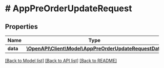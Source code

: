 # # AppPreOrderUpdateRequest

## Properties

Name | Type | Description | Notes
------------ | ------------- | ------------- | -------------
**data** | [**\OpenAPI\Client\Model\AppPreOrderUpdateRequestData**](AppPreOrderUpdateRequestData.md) |  | 

[[Back to Model list]](../../README.md#documentation-for-models) [[Back to API list]](../../README.md#documentation-for-api-endpoints) [[Back to README]](../../README.md)


